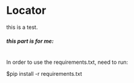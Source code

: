 # Locator

this is a test.
##### this part is for me:
#
#
#
#
In order to use the requirements.txt, need to run:

$pip install -r requirements.txt



